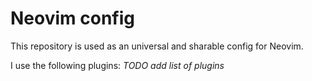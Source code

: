 # Neovim config
This repository is used as an universal and sharable config for Neovim.

I use the following plugins:
*TODO add list of plugins*



